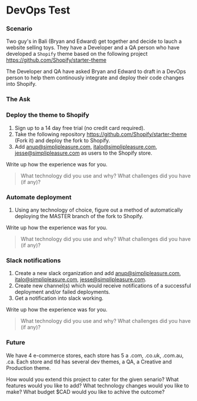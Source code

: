 # DevOps Test

### Scenario

Two guy's in Bali (Bryan and Edward) get together and decide to lauch a website selling toys. They have a Developer and a QA person who have developed a `Shopify` theme based on the following project https://github.com/Shopify/starter-theme

The Developer and QA have asked Bryan and Edward to draft in a DevOps person to help them continously integrate and deploy their code changes into Shopify.

### The Ask

### Deploy the theme to Shopify

1. Sign up to a 14 day free trial (no credit card required).
2. Take the following repository https://github.com/Shopify/starter-theme (Fork it) and deploy the fork to Shopify.
3. Add anup@simplipleasure.com, italo@simplipleasure.com, jesse@simplipleasure.com as users to the Shopify store.

Write up how the experience was for you.

> What technology did you use and why?
> What challenges did you have (if any)?

### Automate deployment

1. Using any technology of choice, figure out a method of automatically deploying the MASTER branch of the fork to Shopify.

Write up how the experience was for you.

> What technology did you use and why?
> What challenges did you have (if any)?


### Slack notifications

1. Create a new slack organization and add anup@simplipleasure.com, italo@simplipleasure.com, jesse@simplipleasure.com.
2. Create new channel(s) which would receive notifications of a successful deployment and/or failed deployments.
3. Get a notification into slack working.


Write up how the experience was for you.

> What technology did you use and why?
> What challenges did you have (if any)?

### Future

We have 4 e-commerce stores, each store has 5 a .com, .co.uk, .com.au, .ca.
Each store and tld has several dev themes, a QA, a Creative and Production theme.

How would you extend this project to cater for the given senario? 
What features would you like to add? 
What technology changes would you like to make? 
What budget $CAD would you like to achive the outcome?
